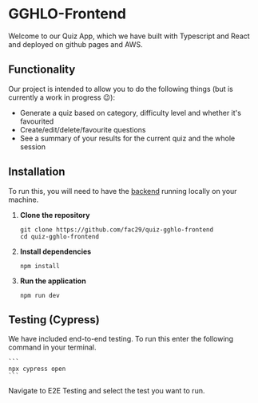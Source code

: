 # GGHLO-Frontend

Welcome to our Quiz App, which we have built with Typescript and React and deployed on github pages and AWS.

## Functionality

Our project is intended to allow you to do the following things (but is currently a work in progress 😉):

- Generate a quiz based on category, difficulty level and whether it's favourited
- Create/edit/delete/favourite questions
- See a summary of your results for the current quiz and the whole session

## Installation

To run this, you will need to have the [backend](!https://github.com/fac29/-quiz-gghlo) running locally on your machine.

1. **Clone the repository**

    ```
    git clone https://github.com/fac29/quiz-gghlo-frontend
    cd quiz-gghlo-frontend
    ```

2. **Install dependencies**

    ```
    npm install
    ```

3. **Run the application**

    ```
    npm run dev
    ```

## Testing (Cypress)

We have included end-to-end testing. To run this enter the following command in your terminal.

    ```
    npx cypress open
    ```

Navigate to E2E Testing and select the test you want to run.
